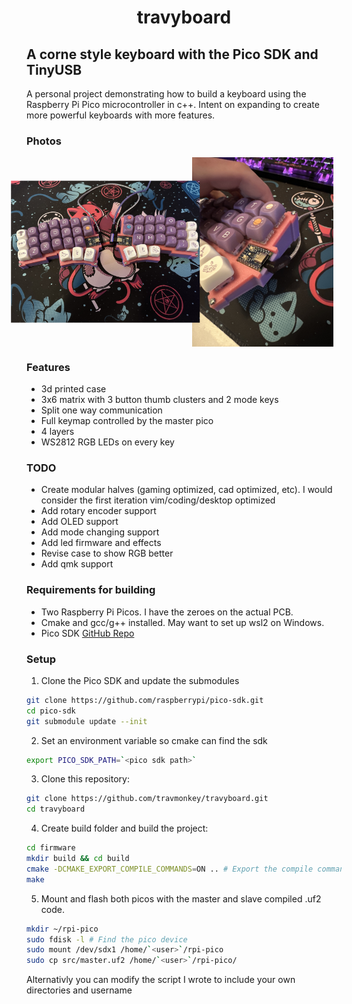 <h1 align="center">
travyboard
</h1>

## A corne style keyboard with the Pico SDK and TinyUSB

A personal project demonstrating how to build a keyboard using the
Raspberry Pi Pico microcontroller in c++. Intent on expanding to create more powerful
keyboards with more features.

### Photos
<div style="display: flex; justify-content: space-around;">
  <img src="./assets/IMG_1684.jpeg" alt="First Photo" style="width: 45%; transform: rotate(-90deg);">
  <img src="./assets/IMG_1680.jpeg" alt="Second Photo" style="width: 45%;">
</div>

### Features

- 3d printed case
- 3x6 matrix with 3 button thumb clusters and 2 mode keys
- Split one way communication
- Full keymap controlled by the master pico
- 4 layers
- WS2812 RGB LEDs on every key

### TODO

- Create modular halves (gaming optimized, cad optimized, etc). I would consider the first iteration vim/coding/desktop optimized
- Add rotary encoder support
- Add OLED support
- Add mode changing support
- Add led firmware and effects
- Revise case to show RGB better
- Add qmk support

### Requirements for building

- Two Raspberry Pi Picos. I have the zeroes on the actual PCB.
- Cmake and gcc/g++ installed. May want to set up wsl2 on Windows.
- Pico SDK [GitHub Repo](https://github.com/raspberrypi/pico-sdk)

### Setup

1. Clone the Pico SDK and update the submodules

```sh
git clone https://github.com/raspberrypi/pico-sdk.git
cd pico-sdk
git submodule update --init
```

2. Set an environment variable so cmake can find the sdk

```sh
export PICO_SDK_PATH=`<pico sdk path>`
```

3. Clone this repository:

```sh
git clone https://github.com/travmonkey/travyboard.git
cd travyboard
```

4. Create build folder and build the project:

```sh
cd firmware
mkdir build && cd build
cmake -DCMAKE_EXPORT_COMPILE_COMMANDS=ON .. # Export the compile commands for clangd to see
make
```

5. Mount and flash both picos with the master and slave compiled .uf2 code.

```sh
mkdir ~/rpi-pico
sudo fdisk -l # Find the pico device
sudo mount /dev/sdx1 /home/`<user>`/rpi-pico
sudo cp src/master.uf2 /home/`<user>`/rpi-pico/
```

Alternativly you can modify the script I wrote to include your own directories and username

